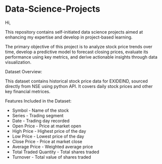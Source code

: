 # Data-Science-Projects
Hi,

This repository contains self-initiated data science projects aimed at enhancing my expertise and develop in project-based learning.

The primary objective of this project is to analyze stock price trends over time, develop a predictive model to forecast closing prices, evaluate its performance using key metrics, and derive actionable insights through data visualization.

Dataset Overview:

This dataset contains historical stock price data for EXIDEIND, sourced directly from NSE using python API. It covers daily stock prices and other key financial metrices.

Features Included in the Dataset:

* Symbol - Name of the stock
* Series - Trading segment
* Date - Trading day recorded
* Open Price - Price at market open
* High Price - Highest price of the day
* Low Price - Lowest price of the day
* Close Price - Price at market close
* Average Price - Weighted average price
* Total Traded Quantity - Total shares traded
* Turnover - Total value of shares traded






